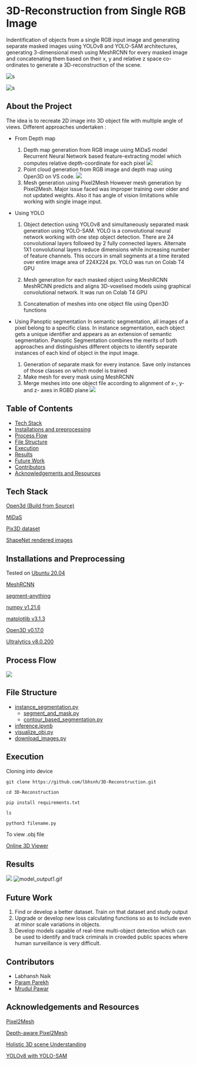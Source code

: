 
# 3D-Reconstruction from Single RGB Image

Indentification of objects from a single RGB input image and generating separate masked images using YOLOv8 and YOLO-SAM architectures, generating 3-dimensional mesh using MeshRCNN for every masked image and concatenating them based on their x, y and relative z space co-ordinates to generate a 3D-reconstruction of the scene.



![s](https://github.com/lbhnsh/3D-Reconstruction/blob/Param-Parekh/outputs/test.png?raw=true)


![s](https://github.com/lbhnsh/3D-Reconstruction/blob/Param-Parekh/outputs/Screenshot%20from%202023-11-07%2023-42-56.png?raw=true)











## About the Project

The idea is to recreate 2D image into 3D object file with multiple angle of views. Different approaches undertaken :

* From Depth map
   1. Depth map generation from RGB image using MiDaS model
   Recurrent Neural Network based feature-extracting model which computes relative depth-coordinate for each pixel
   ![](https://github.com/lbhnsh/3D-Reconstruction/blob/main/final_results/midas_depthmap.png?raw=True)
   2. Point cloud generation from RGB image and depth map using Open3D on VS code.
   ![](https://github.com/lbhnsh/3D-Reconstruction/blob/main/pointcloud/pointcloud.gif?raw=true)
   3. Mesh generation using Pixel2Mesh 
   However mesh generation by Pixel2Mesh. Major issue faced was improper training over older and not updated weights. Also it has angle of vision limitations while working with single image input.

* Using YOLO
   1. Object detection using YOLOv8 and simultaneously separated mask generation using YOLO-SAM. YOLO is a convolutional neural network working with one step object detection. There are 24 convolutional layers followed by 2 fully connected layers. Alternate 1X1 convolutional layers reduce dimensions while increasing number of feature channels. This occurs in small segments at a time iterated over entire image area of 224X224 px. YOLO was run on Colab T4 GPU

   2. Mesh generation for each masked object using MeshRCNN
   MeshRCNN predicts and aligns 3D-voxelised models using graphical convolutional network. It was run on Colab T4 GPU
   
   3. Concatenation of meshes into one object file using Open3D functions

   

* Using Panoptic segmentation
In semantic segmentation, all images of a pixel belong to a specific class. In instance segmentation, each object gets a unique identifier and appears as an extension of semantic segmentation. Panoptic Segmentation combines the merits of both approaches and distinguishes different objects to identify separate instances of each kind of object in the input image.
   1. Generation of separate mask for every instance. Save only instances of those classes on which model is trained
   2. Make mesh for every mask using MeshRCNN
   3. Merge meshes into one object file according to alignment of x-, y- and z- axes in RGBD plane
   ![](https://github.com/lbhnsh/3D-Reconstruction/blob/main/model_output2.gif?raw=true)
   


## Table of Contents
* [Tech Stack](https://github.com/lbhnsh/3D-Reconstruction/tree/Final#tech-stack)
* [Installations and preprocessing](https://github.com/lbhnsh/3D-Reconstruction/blob/Final/README.md#installations-and-preprocessing)
* [Process Flow](https://github.com/lbhnsh/3D-Reconstruction/tree/Final#process-flow)
* [File Structure](https://github.com/lbhnsh/3D-Reconstruction/blob/Final/README(3).md#file-structure)
* [Execution](https://github.com/lbhnsh/3D-Reconstruction/blob/Final/README(3).md#execution)
* [Results](https://github.com/lbhnsh/3D-Reconstruction/blob/Final/README(3).md#results)
* [Future Work](https://github.com/lbhnsh/3D-Reconstruction/blob/Final/README(3).md#future-work)
* [Contributors](https://github.com/lbhnsh/3D-Reconstruction/blob/Final/README(4).md#contributors)
* [Acknowledgements and Resources](https://github.com/lbhnsh/3D-Reconstruction/blob/Final/README(2).md#acknowledgements-and-resources)


## Tech Stack

[Open3d (Build from Source)](http://www.open3d.org/docs/release/compilation.html)

[MiDaS](https://pytorch.org/hub/intelisl_midas_v2/)

[Pix3D dataset](http://pix3d.csail.mit.edu/)

[ShapeNet rendered images](ftp://cs.stanford.edu/cs/cvgl/ShapeNetRendering.tgz)








## Installations and Preprocessing

Tested on [Ubuntu 20.04](https://ubuntu.com/download/desktop)


[MeshRCNN](https://github.com/facebookresearch/meshrcnn)

[segment-anything](https://github.com/facebookresearch/segment-anything)

[numpy v1.21.6](https://numpy.org/)

[matplotlib v3.1.3](https://matplotlib.org/)

[Open3D v0.17.0](http://www.open3d.org/docs/release/getting_started.html)

[Ultralytics v8.0.200](https://docs.ultralytics.com/quickstart/)






## Process Flow

![](https://github.com/lbhnsh/3D-Reconstruction/blob/Param-Parekh/Screenshot%20from%202023-11-08%2002-50-38.png?raw=true)





## File Structure

* [instance_segmentation.py](https://github.com/lbhnsh/3D-Reconstruction/blob/main/scripts/instance_segmentation.py)
   * [segment_and_mask.py](https://github.com/lbhnsh/3D-Reconstruction/blob/main/demo/segment_and_mask.py)
   * [contour_based_segmentation.py](https://github.com/lbhnsh/3D-Reconstruction/blob/main/scripts/contour_based_segmentation.py)
* [inference.ipynb](https://github.com/lbhnsh/3D-Reconstruction/blob/main/demo/inference.ipynb)
* [visualize_obj.py](https://github.com/lbhnsh/3D-Reconstruction/blob/main/scripts/visualize_obj.py)
* [download_images.py](https://github.com/lbhnsh/3D-Reconstruction/blob/main/scripts/download_images.py)

## Execution

Cloning into device 

```git clone https://github.com/lbhsnh/3D-Reconstruction.git```

```cd 3D-Reconstruction```

```pip install requirements.txt```

```ls```

```python3 filename.py```

To view .obj file 

[Online 3D Viewer](https://3dviewer.net/)


## Results

![](https://github.com/lbhnsh/3D-Reconstruction/blob/main/final_results/input1.jpg?raw=true)
![model_output1.gif](https://github.com/lbhnsh/3D-Reconstruction/blob/main/final_results/model_output1.gif?raw=true)


## Future Work

1. Find or develop a better dataset. Train on that dataset and study output
2. Upgrade or develop new loss calculating functions so as to include even at  minor scale variations in objects.
3. Develop models capable of real-time multi-object detection which can be used to identify and track criminals in crowded public spaces where human surveillance is very difficult.


## Contributors

* Labhansh Naik
* [Param Parekh](https://github.com/Param1304)
* [Mrudul Pawar](https://github.com/Mr-MVP)

## Acknowledgements and Resources

[Pixel2Mesh](https://openaccess.thecvf.com/content_ECCV_2018/papers/Nanyang_Wang_Pixel2Mesh_Generating_3D_ECCV_2018_paper.pdf)

[Depth-aware Pixel2Mesh](http://cs231n.stanford.edu/reports/2022/pdfs/167.pdf) 

[Holistic 3D scene Understanding](https://arxiv.org/pdf/2103.06422v3.pdf)

[YOLOv8 with YOLO-SAM](https://blog.roboflow.com/how-to-use-yolov8-with-sam/)


